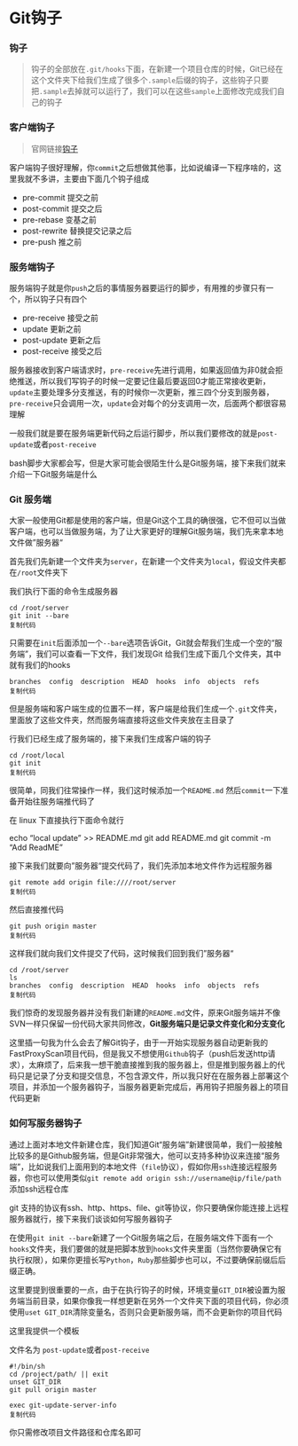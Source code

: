 # Git钩子

### 钩子

> 钩子的全部放在`.git/hooks`下面，在新建一个项目仓库的时候，Git已经在这个文件夹下给我们生成了很多个`.sample`后缀的钩子，这些钩子只要把`.sample`去掉就可以运行了，我们可以在这些`sample`上面修改完成我们自己的钩子

### 客户端钩子

> 官网链接[钩子](https://git-scm.com/book/zh/v2/自定义-Git-Git-钩子#_git_hooks)

客户端钩子很好理解，你`commit`之后想做其他事，比如说编译一下程序啥的，这里我就不多讲，主要由下面几个钩子组成

- pre-commit 提交之前
- post-commit 提交之后
- pre-rebase 变基之前
- post-rewrite 替换提交记录之后
- pre-push 推之前

### 服务端钩子

服务端钩子就是你`push`之后的事情服务器要运行的脚步，有用推的步骤只有一个，所以钩子只有四个

- pre-receive 接受之前
- update 更新之前
- post-update 更新之后
- post-receive 接受之后

服务器接收到客户端请求时，`pre-receive`先进行调用，如果返回值为非0就会拒绝推送，所以我们写钩子的时候一定要记住最后要返回0才能正常接收更新，`update`主要处理多分支推送，有的时候你一次更新，推三四个分支到服务器，`pre-receive`只会调用一次，`update`会对每个的分支调用一次，后面两个都很容易理解

一般我们就是要在服务端更新代码之后运行脚步，所以我们要修改的就是`post-update`或者`post-receive`

bash脚步大家都会写，但是大家可能会很陌生什么是Git服务端，接下来我们就来介绍一下Git服务端是什么

### Git 服务端

大家一般使用Git都是使用的客户端，但是Git这个工具的确很强，它不但可以当做客户端，也可以当做服务端，为了让大家更好的理解Git服务端，我们先来拿本地文件做”服务器“

首先我们先新建一个文件夹为`server`，在新建一个文件夹为`local`，假设文件夹都在`/root`文件夹下

我们执行下面的命令生成服务器

```
cd /root/server
git init --bare
复制代码
```

只需要在`init`后面添加一个`--bare`选项告诉Git，Git就会帮我们生成一个空的“服务端”，我们可以查看一下文件，我们发现Git 给我们生成下面几个文件夹，其中就有我们的hooks

```
branches  config  description  HEAD  hooks  info  objects  refs
复制代码
```

但是服务端和客户端生成的位置不一样，客户端是给我们生成一个`.git`文件夹，里面放了这些文件夹，然而服务端直接将这些文件夹放在主目录了

行我们已经生成了服务端的，接下来我们生成客户端的钩子

```
cd /root/local
git init
复制代码
```

很简单，同我们往常操作一样，我们这时候添加一个`README.md` 然后`commit`一下准备开始往服务端推代码了

在 linux 下直接执行下面命令就行

echo “local update” >> README.md
git add README.md
git commit -m “Add ReadME”

接下来我们就要向”服务器“提交代码了，我们先添加本地文件作为远程服务器

```
git remote add origin file:////root/server
复制代码
```

然后直接推代码

```
git push origin master
复制代码
```

这样我们就向我们文件提交了代码，这时候我们回到我们”服务器“

```
cd /root/server
ls
branches  config  description  HEAD  hooks  info  objects  refs
复制代码
```

我们惊奇的发现服务器并没有我们新建的`README.md`文件，原来Git服务端并不像SVN一样只保留一份代码大家共同修改，**Git服务端只是记录文件变化和分支变化**

这里插一句我为什么会去了解Git钩子，由于一开始实现服务器自动更新我的FastProxyScan项目代码，但是我又不想使用`Github`钩子（push后发送http请求），太麻烦了，后来我一想干脆直接推到我的服务器上，但是推到服务器上的代码只是记录了分支和提交信息，不包含源文件，所以我只好在在服务器上部署这个项目，并添加一个服务器钩子，当服务器更新完成后，再用钩子把服务器上的项目代码更新

### 如何写服务器钩子

通过上面对本地文件新建仓库，我们知道Git“服务端”新建很简单，我们一般接触比较多的是Github服务端，但是Git非常强大，他可以支持多种协议来连接“服务端”，比如说我们上面用到的本地文件（`file`协议），假如你用`ssh`连接远程服务器，你也可以使用类似`git remote add origin ssh://username@ip/file/path`添加ssh远程仓库

git 支持的协议有ssh、http、https、file、git等协议，你只要确保你能连接上远程服务器就行，接下来我们谈谈如何写服务器钩子

在使用`git init --bare`新建了一个Git服务端之后，在服务端文件下面有一个`hooks`文件夹，我们要做的就是把脚本放到`hooks`文件夹里面（当然你要确保它有执行权限），如果你更擅长写`Python`，`Ruby`那些脚步也可以，不过要确保前缀后后缀正确。

这里要提到很重要的一点，由于在执行钩子的时候，环境变量`GIT_DIR`被设置为服务端当前目录，如果你像我一样想更新在另外一个文件夹下面的项目代码，你必须使用`uset GIT_DIR`清除变量名，否则只会更新服务端，而不会更新你的项目代码

这里我提供一个模板

文件名为 `post-update`或者`post-receive`

```
#!/bin/sh
cd /project/path/ || exit
unset GIT_DIR
git pull origin master

exec git-update-server-info
复制代码
```

你只需修改项目文件路径和仓库名即可
